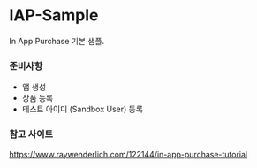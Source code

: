 # IAP-Sample
In App Purchase 기본 샘플.

### 준비사항
- 앱 생성
- 상품 등록
- 테스트 아이디 (Sandbox User) 등록


### 참고 사이트
https://www.raywenderlich.com/122144/in-app-purchase-tutorial

